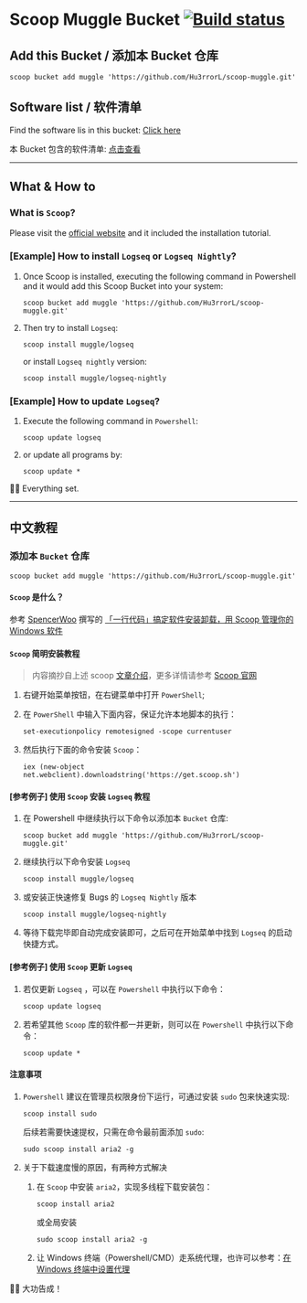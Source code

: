# Scoop Muggle Bucket [![Build status](https://ci.appveyor.com/api/projects/status/eiyp2qhs11n83jo0/branch/main?svg=true)](https://ci.appveyor.com/project/Hue/scoop-muggle/branch/master)

## Add this Bucket / 添加本 Bucket 仓库

``` pwsh
scoop bucket add muggle 'https://github.com/Hu3rrorL/scoop-muggle.git'
```

## Software list / 软件清单

Find the software lis in this bucket: [Click here](bucket)

本 Bucket 包含的软件清单: [点击查看](bucket)

---

## What & How to

### What is `Scoop`?
Please visit the [official website](https://scoop.sh/) and it included the installation tutorial.

### [Example] How to install `Logseq` or `Logseq Nightly`?
1. Once Scoop is installed, executing the following command in Powershell and it would add this Scoop Bucket into your system:

    ``` pwsh
    scoop bucket add muggle 'https://github.com/Hu3rrorL/scoop-muggle.git'
    ```

2. Then try to install `Logseq`:

    ``` pwsh
    scoop install muggle/logseq
    ```
    or install `Logseq nightly` version:

    ``` pwsh
    scoop install muggle/logseq-nightly
    ```

### [Example] How to update `Logseq`?
1. Execute the following command in `Powershell`:

    ``` pwsh
    scoop update logseq
    ```

2. or update all programs by:

    ``` pwsh
    scoop update *
    ```

🎉🎉 Everything set.

---

## 中文教程

### 添加本 `Bucket` 仓库

``` pwsh
scoop bucket add muggle 'https://github.com/Hu3rrorL/scoop-muggle.git'
```

#### `Scoop` 是什么？
参考 [SpencerWoo](https://sspai.com/u/spencerwoo/updates) 撰写的 [「一行代码」搞定软件安装卸载，用 Scoop 管理你的 Windows 软件](https://sspai.com/post/52496)

#### `Scoop` 简明安装教程
> 内容摘抄自上述 scoop [文章介绍](https://sspai.com/post/52496)，更多详情请参考 [Scoop 官网](https://scoop.sh/)

1. 右键开始菜单按钮，在右键菜单中打开 `PowerShell`;
2. 在 `PowerShell` 中输入下面内容，保证允许本地脚本的执行：

    ``` pwsh
    set-executionpolicy remotesigned -scope currentuser
    ```

3. 然后执行下面的命令安装 `Scoop`：

    ``` pwsh
    iex (new-object net.webclient).downloadstring('https://get.scoop.sh')
    ```

#### [参考例子] 使用 `Scoop` 安装 `Logseq` 教程
1. 在 Powershell 中继续执行以下命令以添加本 `Bucket` 仓库:

    ``` pwsh
    scoop bucket add muggle 'https://github.com/Hu3rrorL/scoop-muggle.git'
    ```

2. 继续执行以下命令安装 `Logseq`

    ``` pwsh
    scoop install muggle/logseq
    ```
3. 或安装正快速修复 Bugs 的 `Logseq Nightly` 版本

    ``` pwsh
    scoop install muggle/logseq-nightly
    ```

3. 等待下载完毕即自动完成安装即可，之后可在开始菜单中找到 `Logseq` 的启动快捷方式。

#### [参考例子] 使用 `Scoop` 更新 `Logseq`
1. 若仅更新 `Logseq` ，可以在 `Powershell` 中执行以下命令：

    ``` pwsh
    scoop update logseq
    ```

2. 若希望其他 `Scoop` 库的软件都一并更新，则可以在 `Powershell` 中执行以下命令：

    ```  pwsh
    scoop update *
    ```

#### 注意事项
1. `Powershell` 建议在管理员权限身份下运行，可通过安装 `sudo` 包来快速实现:

    ``` pwsh
    scoop install sudo
    ```

    后续若需要快速提权，只需在命令最前面添加 `sudo`:

    ``` pwsh
    sudo scoop install aria2 -g
    ```

2. 关于下载速度慢的原因，有两种方式解决
    1. 在 `Scoop` 中安装 `aria2`，实现多线程下载安装包：

        ``` pwsh
        scoop install aria2
        ```

        或全局安装

        ``` pwsh
        sudo scoop install aria2 -g
        ```

    2. 让 Windows 终端（Powershell/CMD）走系统代理，也许可以参考：[在 Windows 终端中设置代理](https://www.yixuju.cn/other/talking-about-proxy/)

🎉🎉 大功告成！
